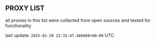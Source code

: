 ## PROXY LIST

all proxies in this list were collected from open sources and tested for functionality

last update: `2025-01-20 22:35:47.486668+00:00` UTC